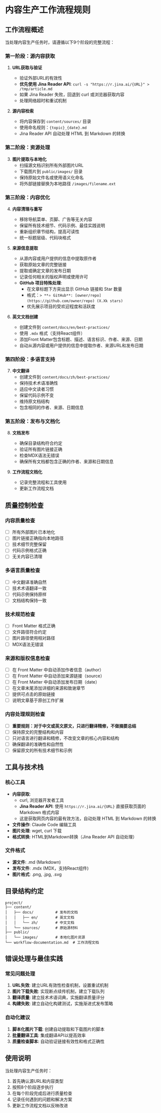 # 内容生产工作流程规则

## 工作流程概述

当处理内容生产任务时，请遵循以下9个阶段的完整流程：

### 第一阶段：源内容获取
1. **URL获取与验证**
   - 验证外部URL的有效性
   - **优先使用 Jina Reader API**: `curl -s "https://r.jina.ai/{URL}" > /tmp/article.md`
   - 如果 Jina Reader 失败，回退到 curl 或浏览器获取内容
   - 处理网络超时和重试机制

2. **源内容检索**
   - 将内容保存到 `content/sources/` 目录
   - 使用命名规则：`{topic}_{date}.md`
   - Jina Reader API 自动处理 HTML 到 Markdown 的转换

### 第二阶段：资源处理
3. **图片提取与本地化**
   - 扫描源文档识别所有外部图片URL
   - 下载图片到 `public/images/` 目录
   - 保持原始文件名或使用语义化命名
   - 将外部链接替换为本地路径 `/images/filename.ext`

### 第三阶段：内容优化
4. **内容清理与重写**
   - 移除导航菜单、页脚、广告等无关内容
   - 保留所有技术细节、代码示例、最佳实践说明
   - 重新组织章节结构，提高可读性
   - 统一标题层级、代码块格式

5. **来源信息提取**
   - 从源内容或用户提供的信息中提取原作者
   - 获取原始文章的完整链接
   - 提取或确定文章的发布日期
   - 记录任何相关的版权声明或使用许可
   - **GitHub 项目特殊处理**:
     - 在文章标题下方突出显示 GitHub 链接和 Star 数量
     - 格式：`> **⭐ GitHub**: [owner/repo](https://github.com/owner/repo) (X.Xk stars)`
     - 优先展示项目的受欢迎程度和活跃度

6. **英文文档创建**
   - 创建文件到 `content/docs/en/best-practices/`
   - 使用 `.mdx` 格式（支持React组件）
   - 添加Front Matter包含标题、描述、语言标识、作者、来源、日期
   - 自动从源内容或用户提供的信息中提取作者、来源URL和发布日期

### 第四阶段：多语言支持
7. **中文翻译**
   - 创建文件到 `content/docs/zh/best-practices/`
   - 保持技术术语准确性
   - 适应中文读者习惯
   - 保留代码示例不变
   - 维持原文档结构
   - 包含相同的作者、来源、日期信息

### 第五阶段：发布与文档化
8. **文档发布**
   - 确保目录结构符合约定
   - 验证所有图片链接正确
   - 检查MDX语法无错误
   - 确保所有文档都包含正确的作者、来源和日期信息

9. **工作流程文档化**
   - 记录完整流程和工具使用
   - 更新工作流程文档

## 质量控制检查

### 内容质量检查
- [ ] 所有外部图片已本地化
- [ ] 图片链接正确指向本地路径
- [ ] 技术细节完整保留
- [ ] 代码示例格式正确
- [ ] 无关内容已清理

### 多语言质量检查
- [ ] 中文翻译准确自然
- [ ] 技术术语翻译一致
- [ ] 代码示例保持原样
- [ ] 文档结构保持一致

### 技术规范检查
- [ ] Front Matter 格式正确
- [ ] 文件路径符合约定
- [ ] 图片路径使用相对路径
- [ ] MDX语法无错误

### 来源和版权信息检查
- [ ] 在 Front Matter 中自动添加作者信息（author）
- [ ] 在 Front Matter 中自动添加来源链接（source）
- [ ] 在 Front Matter 中自动添加发布日期（date）
- [ ] 在文章末尾添加详细的来源和致谢章节
- [ ] 提供可点击的原始链接
- [ ] 说明文章基于原创工作扩展

### 内容处理规则检查
- [ ] **重要规则：对于中文或英文原文，只进行翻译精修，不做摘要总结**
- [ ] 保持原文的完整结构和内容
- [ ] 只对语言进行翻译和精修，不改变文章的核心内容和结构
- [ ] 确保翻译的准确性和自然性
- [ ] 保留原文的所有技术细节和示例

## 工具与技术栈

### 核心工具
- **内容获取**: 
  - curl, 浏览器开发者工具
  - **Jina Reader API**: 使用 `https://r.jina.ai/{URL}` 直接获取页面的 Markdown 格式内容
  - 这是获取网页内容的最有效方法，自动处理 HTML 到 Markdown 的转换
- **文件操作**: Claude Code 编辑工具
- **图片处理**: wget, curl 下载
- **格式转换**: HTML到Markdown转换（Jina Reader API 自动处理）

### 文件格式
- **源文件**: .md (Markdown)
- **发布文件**: .mdx (MDX，支持React组件)
- **图片格式**: .png, .jpg, .svg

## 目录结构约定

```
project/
├── content/
│   ├── docs/          # 发布的文档
│   │   ├── en/        # 英文文档
│   │   └── zh/        # 中文文档
│   └── sources/       # 原始源材料
├── public/
│   └── images/        # 本地化图片资源
└── workflow-documentation.md  # 工作流程文档
```

## 错误处理与最佳实践

### 常见问题处理
1. **URL失效**: 建立URL有效性检查机制，设置重试机制
2. **图片下载失败**: 实现断点续传机制，建立下载队列
3. **翻译质量**: 建立技术术语词典，实施翻译质量评分
4. **构建失败**: 建立自动化构建测试，实施渐进式发布策略

### 自动化建议
1. **脚本化图片下载**: 创建自动提取和下载图片的脚本
2. **批量翻译工具**: 集成翻译API以提高效率
3. **质量检查脚本**: 自动验证链接有效性和格式正确性

## 使用说明

当处理内容生产任务时：
1. 首先确认源URL和内容类型
2. 按照8个阶段逐步执行
3. 在每个阶段完成后进行质量检查
4. 记录任何遇到的问题和解决方案
5. 更新工作流程文档以反映改进
